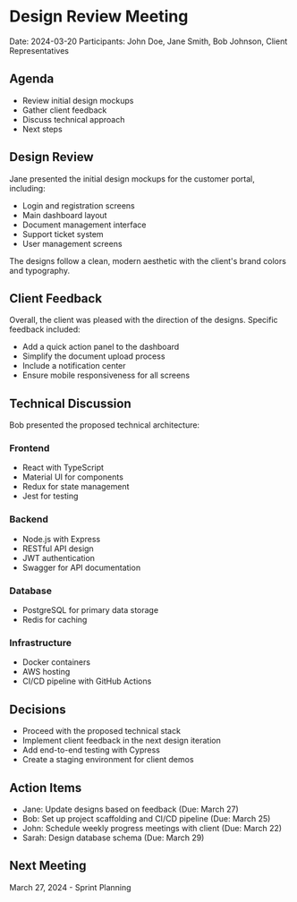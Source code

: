 # Design Review Meeting

Date: 2024-03-20
Participants: John Doe, Jane Smith, Bob Johnson, Client Representatives

## Agenda
- Review initial design mockups
- Gather client feedback
- Discuss technical approach
- Next steps

## Design Review
Jane presented the initial design mockups for the customer portal, including:
- Login and registration screens
- Main dashboard layout
- Document management interface
- Support ticket system
- User management screens

The designs follow a clean, modern aesthetic with the client's brand colors and typography.

## Client Feedback
Overall, the client was pleased with the direction of the designs. Specific feedback included:
- Add a quick action panel to the dashboard
- Simplify the document upload process
- Include a notification center
- Ensure mobile responsiveness for all screens

## Technical Discussion
Bob presented the proposed technical architecture:

### Frontend
- React with TypeScript
- Material UI for components
- Redux for state management
- Jest for testing

### Backend
- Node.js with Express
- RESTful API design
- JWT authentication
- Swagger for API documentation

### Database
- PostgreSQL for primary data storage
- Redis for caching

### Infrastructure
- Docker containers
- AWS hosting
- CI/CD pipeline with GitHub Actions

## Decisions
- Proceed with the proposed technical stack
- Implement client feedback in the next design iteration
- Add end-to-end testing with Cypress
- Create a staging environment for client demos

## Action Items
- Jane: Update designs based on feedback (Due: March 27)
- Bob: Set up project scaffolding and CI/CD pipeline (Due: March 25)
- John: Schedule weekly progress meetings with client (Due: March 22)
- Sarah: Design database schema (Due: March 29)

## Next Meeting
March 27, 2024 - Sprint Planning
